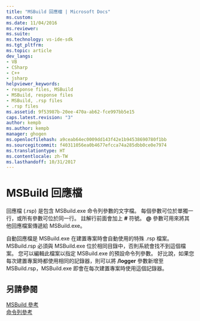 ```yaml
---
title: "MSBuild 回應檔 | Microsoft Docs"
ms.custom: 
ms.date: 11/04/2016
ms.reviewer: 
ms.suite: 
ms.technology: vs-ide-sdk
ms.tgt_pltfrm: 
ms.topic: article
dev_langs:
- VB
- CSharp
- C++
- jsharp
helpviewer_keywords:
- response files, MSBuild
- MSBuild, response files
- MSBuild, .rsp files
- .rsp files
ms.assetid: 9f53987b-20ee-470a-ab62-fce997bb5e15
caps.latest.revision: "3"
author: kempb
ms.author: kempb
manager: ghogen
ms.openlocfilehash: a9ceab64ec0009dd143f42e1b94538690780f1bb
ms.sourcegitcommit: f40311056ea0b4677efcca74a285dbb0ce0e7974
ms.translationtype: HT
ms.contentlocale: zh-TW
ms.lasthandoff: 10/31/2017
---
```

# <a name="msbuild-response-files"></a>MSBuild 回應檔
回應檔 (.rsp) 是包含 MSBuild.exe 命令列參數的文字檔。 每個參數可位於單獨一行，或所有參數可位於同一行。 註解行前面會加上 **#** 符號。 **@** 參數可用來將其他回應檔案傳遞給 MSBuild.exe。  
  
 自動回應檔是 MSBuild.exe 在建置專案時會自動使用的特殊 .rsp 檔案。 MSBuild.rsp 必須與 MSBuild.exe 位於相同目錄中，否則系統會找不到這個檔案。 您可以編輯此檔案以指定 MSBuild.exe 的預設命令列參數。 好比說，如果您每次建置專案時都使用相同的記錄器，則可以將 **/logger** 參數新增至 MSBuild.rsp，MSBuild.exe 即會在每次建置專案時使用這個記錄器。  
  
## <a name="see-also"></a>另請參閱  
 [MSBuild 參考](../msbuild/msbuild-reference.md)   
 [命令列參考](../msbuild/msbuild-command-line-reference.md)
